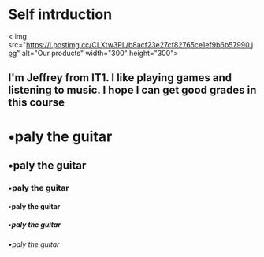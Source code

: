 <!DOCTYPE html>
<html>
<head>
<title>Page Title</title>
</head>
<body>

<h1>Self intrduction</h1>

< img src="https://i.postimg.cc/CLXtw3PL/b8acf23e27cf82765ce1ef9b6b57990.jpg" alt="Our products" width="300" height="300">

<h2>I'm Jeffrey from IT1. I like playing games and listening to music. I hope I can get good grades in this course</h2>
<h1>•paly the guitar</h1>
<h2>•paly the guitar</h2>
<h3>•paly the guitar</h3>
<h4>•paly the guitar</h4>
<h5>•paly the guitar</h5>
<h6>•paly the guitar</h6>      
</body>
</html>
